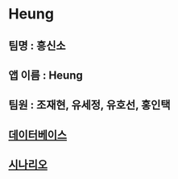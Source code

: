 # Heung

## 팀명 : 흥신소

## 앱 이름 : Heung

## 팀원 : 조재현, 유세정, 유호선, 홍인택

## [데이터베이스](https://github.com/jaehyun-0103/Heung/blob/main/Database.md)

## [시나리오](https://github.com/jaehyun-0103/Heung/blob/main/Scenario.md)
